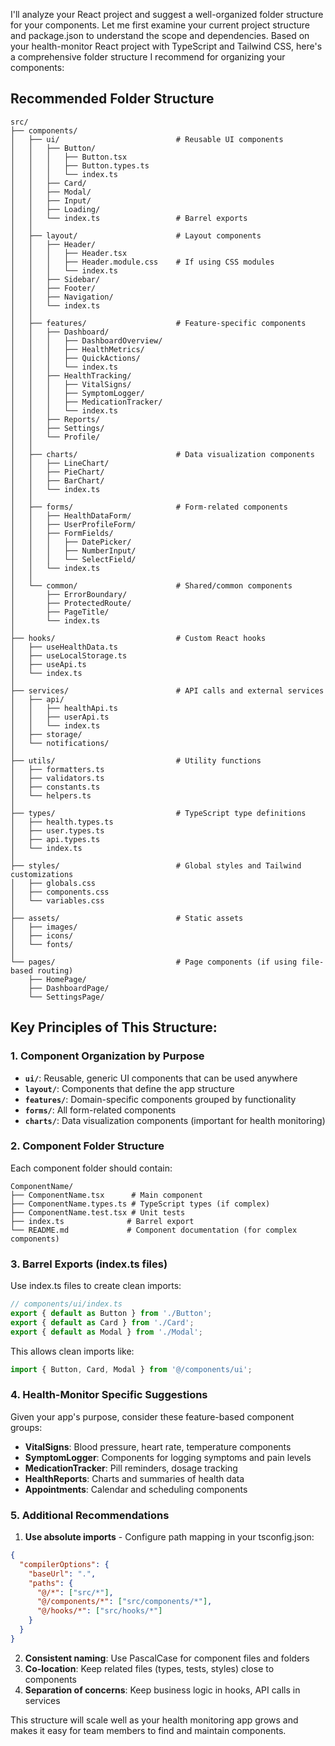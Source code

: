 I'll analyze your React project and suggest a well-organized folder structure for your components. Let me first examine your current project structure and package.json to understand the scope and dependencies. Based on your health-monitor React project with TypeScript and Tailwind CSS, here's a comprehensive folder structure I recommend for organizing your components:

## Recommended Folder Structure

```
src/
├── components/
│   ├── ui/                          # Reusable UI components
│   │   ├── Button/
│   │   │   ├── Button.tsx
│   │   │   ├── Button.types.ts
│   │   │   └── index.ts
│   │   ├── Card/
│   │   ├── Modal/
│   │   ├── Input/
│   │   ├── Loading/
│   │   └── index.ts                 # Barrel exports
│   │
│   ├── layout/                      # Layout components
│   │   ├── Header/
│   │   │   ├── Header.tsx
│   │   │   ├── Header.module.css    # If using CSS modules
│   │   │   └── index.ts
│   │   ├── Sidebar/
│   │   ├── Footer/
│   │   ├── Navigation/
│   │   └── index.ts
│   │
│   ├── features/                    # Feature-specific components
│   │   ├── Dashboard/
│   │   │   ├── DashboardOverview/
│   │   │   ├── HealthMetrics/
│   │   │   ├── QuickActions/
│   │   │   └── index.ts
│   │   ├── HealthTracking/
│   │   │   ├── VitalSigns/
│   │   │   ├── SymptomLogger/
│   │   │   ├── MedicationTracker/
│   │   │   └── index.ts
│   │   ├── Reports/
│   │   ├── Settings/
│   │   └── Profile/
│   │
│   ├── charts/                      # Data visualization components
│   │   ├── LineChart/
│   │   ├── PieChart/
│   │   ├── BarChart/
│   │   └── index.ts
│   │
│   ├── forms/                       # Form-related components
│   │   ├── HealthDataForm/
│   │   ├── UserProfileForm/
│   │   ├── FormFields/
│   │   │   ├── DatePicker/
│   │   │   ├── NumberInput/
│   │   │   └── SelectField/
│   │   └── index.ts
│   │
│   └── common/                      # Shared/common components
│       ├── ErrorBoundary/
│       ├── ProtectedRoute/
│       ├── PageTitle/
│       └── index.ts
│
├── hooks/                           # Custom React hooks
│   ├── useHealthData.ts
│   ├── useLocalStorage.ts
│   ├── useApi.ts
│   └── index.ts
│
├── services/                        # API calls and external services
│   ├── api/
│   │   ├── healthApi.ts
│   │   ├── userApi.ts
│   │   └── index.ts
│   ├── storage/
│   └── notifications/
│
├── utils/                           # Utility functions
│   ├── formatters.ts
│   ├── validators.ts
│   ├── constants.ts
│   └── helpers.ts
│
├── types/                           # TypeScript type definitions
│   ├── health.types.ts
│   ├── user.types.ts
│   ├── api.types.ts
│   └── index.ts
│
├── styles/                          # Global styles and Tailwind customizations
│   ├── globals.css
│   ├── components.css
│   └── variables.css
│
├── assets/                          # Static assets
│   ├── images/
│   ├── icons/
│   └── fonts/
│
└── pages/                           # Page components (if using file-based routing)
    ├── HomePage/
    ├── DashboardPage/
    └── SettingsPage/
```

## Key Principles of This Structure:

### 1. **Component Organization by Purpose**
- **`ui/`**: Reusable, generic UI components that can be used anywhere
- **`layout/`**: Components that define the app structure
- **`features/`**: Domain-specific components grouped by functionality
- **`forms/`**: All form-related components
- **`charts/`**: Data visualization components (important for health monitoring)

### 2. **Component Folder Structure**
Each component folder should contain:
```
ComponentName/
├── ComponentName.tsx      # Main component
├── ComponentName.types.ts # TypeScript types (if complex)
├── ComponentName.test.tsx # Unit tests
├── index.ts              # Barrel export
└── README.md             # Component documentation (for complex components)
```

### 3. **Barrel Exports (index.ts files)**
Use index.ts files to create clean imports:
```typescript
// components/ui/index.ts
export { default as Button } from './Button';
export { default as Card } from './Card';
export { default as Modal } from './Modal';
```

This allows clean imports like:
```typescript
import { Button, Card, Modal } from '@/components/ui';
```

### 4. **Health-Monitor Specific Suggestions**
Given your app's purpose, consider these feature-based component groups:
- **VitalSigns**: Blood pressure, heart rate, temperature components
- **SymptomLogger**: Components for logging symptoms and pain levels
- **MedicationTracker**: Pill reminders, dosage tracking
- **HealthReports**: Charts and summaries of health data
- **Appointments**: Calendar and scheduling components

### 5. **Additional Recommendations**

1. **Use absolute imports** - Configure path mapping in your tsconfig.json:
```json
{
  "compilerOptions": {
    "baseUrl": ".",
    "paths": {
      "@/*": ["src/*"],
      "@/components/*": ["src/components/*"],
      "@/hooks/*": ["src/hooks/*"]
    }
  }
}
```

2. **Consistent naming**: Use PascalCase for component files and folders
3. **Co-location**: Keep related files (types, tests, styles) close to components
4. **Separation of concerns**: Keep business logic in hooks, API calls in services

This structure will scale well as your health monitoring app grows and makes it easy for team members to find and maintain components.